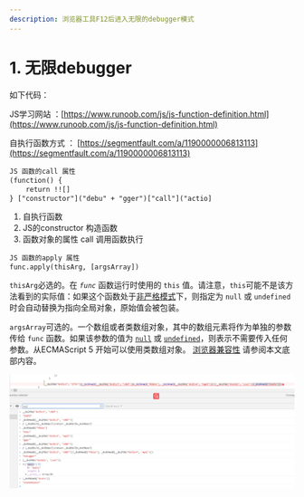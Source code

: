 ```yaml
---
description: 浏览器工具F12后进入无限的debugger模式
---
```


# 1. 无限debugger

如下代码：    

JS学习网站 ：[https://www.runoob.com/js/js-function-definition.html](https://www.runoob.com/js/js-function-definition.html)

自执行函数方式 ： [https://segmentfault.com/a/1190000006813113](https://segmentfault.com/a/1190000006813113)



```text
JS 函数的call 属性 
(function() {
    return !![]  
} ["constructor"]("debu" + "gger")["call"]("actio]
```

1. 自执行函数 
2. JS的constructor 构造函数 
3.  函数对象的属性 call 调用函数执行

```text
JS 函数的apply 属性
func.apply(thisArg, [argsArray])
```

`thisArg`必选的。在 _`func`_ 函数运行时使用的 `this` 值。请注意，`this`可能不是该方法看到的实际值：如果这个函数处于[非严格模式](https://developer.mozilla.org/zh-CN/docs/Web/JavaScript/Reference/Strict_mode)下，则指定为 `null` 或 `undefined` 时会自动替换为指向全局对象，原始值会被包装。

`argsArray`可选的。一个数组或者类数组对象，其中的数组元素将作为单独的参数传给 `func` 函数。如果该参数的值为 [`null`](https://developer.mozilla.org/zh-CN/docs/Web/JavaScript/Reference/Global_Objects/null) 或  [`undefined`](https://developer.mozilla.org/zh-CN/docs/Web/JavaScript/Reference/Global_Objects/undefined)，则表示不需要传入任何参数。从ECMAScript 5 开始可以使用类数组对象。 [浏览器兼容性](https://developer.mozilla.org/zh-CN/docs/Web/JavaScript/Reference/Global_Objects/Function/apply#Browser_compatibility) 请参阅本文底部内容。

![&#x622A;&#x56FE; apply &#x65E0;&#x7EBF;debugger](../../.gitbook/assets/image%20%284%29.png)




